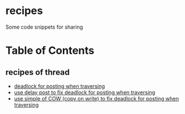 # recipes
Some code snippets for sharing

# Table of Contents

## recipes of thread

- [deadlock for posting when traversing](thread/test/TraversePostDeadlock.cc)
- [use delay post to fix deadlock for posting when traversing](thread/test/TraversePostDeadlock_FixDelay.cc)
- [use simple of COW (copy on write) to fix deadlock for posting when traversing](thread/test/TraversePostDeadlock_FixCOW.cc)
